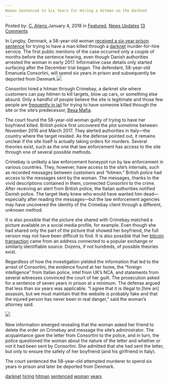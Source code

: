 ```yaml
---
Woman Sentenced to Six Years for Hiring a Hitman on the Darknet
---
```

<article class="post-listing post-24265 post type-post status-publish format-standard has-post-thumbnail hentry 
 tag-darknet tag-hiring tag-hitman tag-sentenced tag-woman tag-years">
<div class="post-inner">
<span>Posted by: <a href="https://www.deepdotweb.com/author/caliens/" title="">C. Aliens </a></span>
<span>January 4, 2018</span>
<span>in <a href="https://www.deepdotweb.com/category/deepdot-news/" rel="category tag">Featured</a>, <a href="https://www.deepdotweb.com/category/news-updates/" rel="category tag">News Updates</a></span>
<span><a href="https://www.deepdotweb.com/2018/01/04/woman-sentenced-six-years-hiring-hitman-darknet/#comments">13 Comments</a></span>


<p>In Lyngby, Denmark, a 58-year-old woman <a href="https://www.dr.dk/nyheder/indland/sag-om-lejemord-kvinde-straffes-med-6-aars-faengsel-og-udvises">received a six year prison sentence</a> for trying to have a man killed through a <a href="http://deepdotweb.com/tag/darknet">darknet</a> murder-for-hire service. The first public mentions of the case occurred only a couple of months before the sentence hearing, even though Danish authorities arrested the woman in early 2017. Informative case details only started surfacing after the December trial began. The defendant, 58-year-old Emanuela Consortini, will spend six years in prison and subsequently be deported from Denmark.<img class="wp-image-24269 aligncenter" src="/imgs/2018/01/word-image-5.png" srcset="/imgs/2018/01/word-image-5.png 660w, /imgs/2018/01/word-image-5-300x150.png 300w" sizes="(max-width: 660px) 100vw, 660px" /></p>
<p>Consortini hired a hitman through Crimebay, a darknet site where customers can pay hitmen to kill targets, blow up cars, or something else absurd. Only a handful of people believe the site is legitimate and those few people are <a href="https://www.deepdotweb.com/2017/04/10/oregon-man-charged-first-degree-murder-orders-assassination-wife-dark-web/">frequently in jail</a> for trying to have someone killed through the site or the site’s predecessor, <a href="https://www.deepdotweb.com/2017/02/06/man-tried-hire-hitman-darknet-kill-wife-got-scammed-arrested-instead/">Besa Mafia</a>.</p>
<p>The court found the 58-year-old woman guilty of trying to have her boyfriend killed. British police first uncovered the plot sometime between November 2016 and March 2017. They alerted authorities in Italy—the country where the target resided. As the defense pointed out, it remains unclear if the site itself is actually taking orders for murders. Several theories exist, such as the one that law enforcement has access to the site through one of several possible methods.</p>
<p>Crimebay is unlikely a law enforcement honeypot run by law enforcement in various countries. They, however, have access to the site’s internals, such as recorded messages between customers and “hitmen.” British police had access to the messages sent by the woman. The messages, thanks to the vivid descriptions contained in them, connected Consortini to the crime. After receiving an alert from British police, the Italian authorities notified Danish police. The target likely knew who would have wanted him dead—especially after reading the messages—but the law enforcement agencies may have uncovered the identity of the Crimebay client through a different, unknown method.</p>
<p>It is also possible that the picture she shared with Crimebay matched a picture available on a social media profile, for example. Even though she had shared only the part of the picture that showed her boyfriend, the full version may not have been difficult to find. It is also possible that her <a href="http://deepdotweb.com/tag/bitcoin">bitcoin transaction</a> came from an address connected to a popular exchange or similarly identifiable source. Dozens, if not hundreds, of possible theories exist.</p>
<p>Regardless of how the investigation yielded the information that led to the arrest of Consortini, the evidence found at her home, the “foreign intelligence” from Italian police, intel from UK’s NCA, and statements from several witnesses convinced the court of her guilt. The prosecution asked for a sentence of seven years in prison at a minimum. The defense argued that less than six years was applicable. &#8220;I agree that it is illegal to [hire an] assassin, but we must maintain that the website is probably fake and that the injured person has never been in real danger,&#8221; said the woman’s attorney said.</p>
<p><img class="wp-image-24271" src="/imgs/2018/01/word-image-7.png" srcset="/imgs/2018/01/word-image-7.png 684w, /imgs/2018/01/word-image-7-300x169.png 300w" sizes="(max-width: 684px) 100vw, 684px" /></p>
<p>New information emerged revealing that the woman asked her friend to delete the order on Crimebay and message the site’s administrator. The acquaintance gave the letter from Consortini to the police, and in turn, the police questioned the woman about the nature of the letter and whether or not it had been sent by Consortini. She admitted that she had sent the letter, but only to ensure the safety of her boyfriend (and his girlfriend in Italy).</p>
<p>The court sentenced the 58-year-old attempted murderer to spend six years in prison and later be deported from Denmark.</p>
</div>
<a href="https://www.deepdotweb.com/tag/darknet/" rel="tag">darknet</a> <a href="https://www.deepdotweb.com/tag/hiring/" rel="tag">hiring</a> <a href="https://www.deepdotweb.com/tag/hitman/" rel="tag">hitman</a> <a href="https://www.deepdotweb.com/tag/sentenced/" rel="tag">sentenced</a> <a href="https://www.deepdotweb.com/tag/woman/" rel="tag">woman</a> <a href="https://www.deepdotweb.com/tag/years/" rel="tag">years</a></span> <span style="display:none" class="updated">2018-01-04<a href="https://www.deepdotweb.com/author/caliens/" title="Posts by C. Aliens" rel="author">C. Aliens</a></strong></div>

